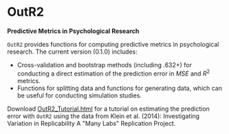 # OutR2
**Predictive Metrics in Psychological Research**

`OutR2` provides functions for computing predictive metrics in psychological research. 
The current version (0.1.0) includes: 
- Cross-validation and bootstrap methods (including .632+) for conducting a direct estimation of the prediction error in $MSE$ and $R^2$ metrics.
- Functions for splitting data and functions for generating data, which can be useful for conducting simulation studies.

Download [OutR2_Tutorial.html](https://github.com/MagikT/OutR2/blob/main/OutR2_Tutorial.html) for a tutorial on estimating the prediction error with `OutR2` using the data from Klein et al. (2014): Investigating Variation in Replicability A "Many Labs" Replication Project. 
